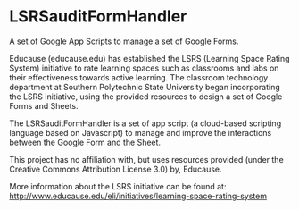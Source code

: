 LSRSauditFormHandler
====================

A set of Google App Scripts to manage a set of Google Forms.

Educause (educause.edu) has established the LSRS (Learning Space Rating System) initiative to rate learning spaces such as classrooms and labs on their effectiveness towards active learning.  The classroom technology department at Southern Polytechnic State University began incorporating the LSRS initiative, using the provided resources to design a set of Google Forms and Sheets.

The LSRSauditFormHandler is a set of app script (a cloud-based scripting language based on Javascript) to manage and improve the interactions between the Google Form and the Sheet.

This project has no affiliation with, but uses resources provided (under the Creative Commons Attribution License 3.0) by, Educause.

More information about the LSRS initiative can be found at: http://www.educause.edu/eli/initiatives/learning-space-rating-system
